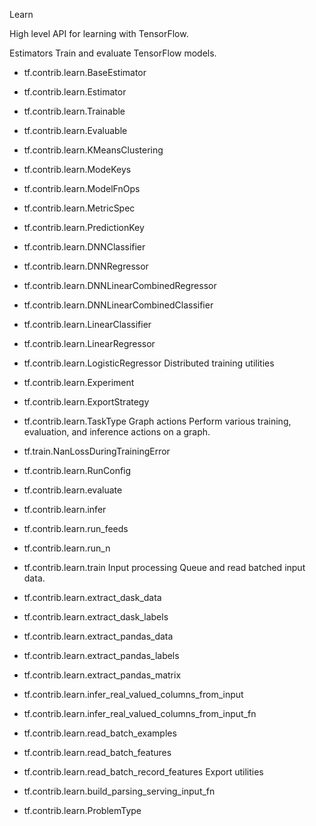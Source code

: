 Learn 

High level API for learning with TensorFlow.

Estimators
Train and evaluate TensorFlow models.

* tf.contrib.learn.BaseEstimator
* tf.contrib.learn.Estimator
* tf.contrib.learn.Trainable
* tf.contrib.learn.Evaluable
* tf.contrib.learn.KMeansClustering
* tf.contrib.learn.ModeKeys
* tf.contrib.learn.ModelFnOps
* tf.contrib.learn.MetricSpec
* tf.contrib.learn.PredictionKey
* tf.contrib.learn.DNNClassifier
* tf.contrib.learn.DNNRegressor
* tf.contrib.learn.DNNLinearCombinedRegressor
* tf.contrib.learn.DNNLinearCombinedClassifier
* tf.contrib.learn.LinearClassifier
* tf.contrib.learn.LinearRegressor
* tf.contrib.learn.LogisticRegressor
Distributed training utilities
* tf.contrib.learn.Experiment
* tf.contrib.learn.ExportStrategy
* tf.contrib.learn.TaskType
Graph actions
Perform various training, evaluation, and inference actions on a graph.

* tf.train.NanLossDuringTrainingError
* tf.contrib.learn.RunConfig
* tf.contrib.learn.evaluate
* tf.contrib.learn.infer
* tf.contrib.learn.run_feeds
* tf.contrib.learn.run_n
* tf.contrib.learn.train
Input processing
Queue and read batched input data.

* tf.contrib.learn.extract_dask_data
* tf.contrib.learn.extract_dask_labels
* tf.contrib.learn.extract_pandas_data
* tf.contrib.learn.extract_pandas_labels
* tf.contrib.learn.extract_pandas_matrix
* tf.contrib.learn.infer_real_valued_columns_from_input
* tf.contrib.learn.infer_real_valued_columns_from_input_fn
* tf.contrib.learn.read_batch_examples
* tf.contrib.learn.read_batch_features
* tf.contrib.learn.read_batch_record_features
Export utilities

* tf.contrib.learn.build_parsing_serving_input_fn
* tf.contrib.learn.ProblemType